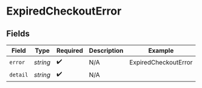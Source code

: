 # ExpiredCheckoutError


## Fields

| Field                | Type                 | Required             | Description          | Example              |
| -------------------- | -------------------- | -------------------- | -------------------- | -------------------- |
| `error`              | *string*             | :heavy_check_mark:   | N/A                  | ExpiredCheckoutError |
| `detail`             | *string*             | :heavy_check_mark:   | N/A                  |                      |